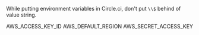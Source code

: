 
While putting environment variables in Circle.ci,
don't put `\\$` behind of value string.

AWS_ACCESS_KEY_ID
AWS_DEFAULT_REGION
AWS_SECRET_ACCESS_KEY



